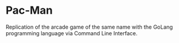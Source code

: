 # Pac-Man
Replication of the arcade game of the same name with the GoLang programming language via Command Line Interface.
